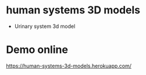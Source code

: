# human systems 3D models
* Urinary system 3d model

# Demo online 
https://human-systems-3d-models.herokuapp.com/ 
